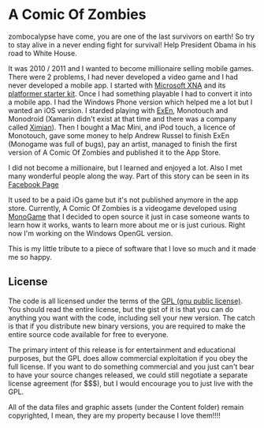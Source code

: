 # A Comic Of Zombies
zombocalypse have come, you are one of the last survivors on earth! So try to stay alive in a never ending fight for survival! Help President Obama in his road to White House.

It was 2010 / 2011 and I wanted to become millionaire selling mobile games. There were 2 problems, I had never developed a video game and I had never developed a mobile app. I started with [Microsoft XNA](https://en.wikipedia.org/wiki/Microsoft_XNA) and its [platformer starter kit](https://www.google.com/search?q=xna+platformer+starter+kit). Once I had something playable I had to convert it into a mobile app. I had the Windows Phone version which helped me a lot but I wanted an iOS version. I starded playing with [ExEn](http://andrewrussell.net/exen/), Monotouch and Monodroid (Xamarin didn't exist at that time and there was a company called [Ximian](https://en.wikipedia.org/wiki/Ximian)). Then I bought a Mac Mini, and iPod touch, a licence of Monotouch, gave some money to help Andrew Russel to finish ExEn (Monogame was full of bugs), pay an artist, managed to finish the first version of A Comic Of Zombies and published it to the App Store. 

I did not become a millionaire, but I learned and enjoyed a lot. Also I met many wonderful people along the way. Part of this story can be seen in its [Facebook Page](https://www.facebook.com/acomicofzombies/)

It used to be a paid iOs game but it's not published anymore in the app store. Currently, A Comic Of Zombies is a videogame developed using [MonoGame](https://www.monogame.net/) that I decided to open source it just in case someone wants to learn how it works, wants to learn more about me or is just curious. Right now I'm working on the Windows OpenGL version.

This is my little tribute to a piece of software that I love so much and it made me so happy.

## License
The code is all licensed under the terms of the [GPL (gnu public license)](https://github.com/vackup/AComicOfZombies/blob/master/LICENSE).
You should read the entire license, but the gist of it is that you can do 
anything you want with the code, including sell your new version.  The catch 
is that if you distribute new binary versions, you are required to make the 
entire source code available for free to everyone.

The primary intent of this release is for entertainment and educational 
purposes, but the GPL does allow commercial exploitation if you obey the 
full license.  If you want to do something commercial and you just can't bear 
to have your source changes released, we could still negotiate a separate 
license agreement (for $$$), but I would encourage you to just live with the 
GPL.

All of the data files and graphic assets (under the Content folder) remain copyrighted, 
I mean, they are my property because I love them!!!!
